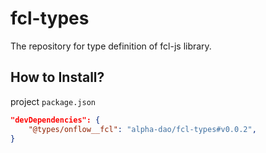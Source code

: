 # fcl-types

The repository for type definition of fcl-js library.

## How to Install?

project `package.json`

```json
"devDependencies": {
    "@types/onflow__fcl": "alpha-dao/fcl-types#v0.0.2",
}
```
